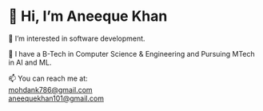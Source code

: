 # 👋 Hi, I’m Aneeque Khan  

👀 I’m interested in software development.  

🌱 I have a B-Tech in Computer Science & Engineering and Pursuing MTech in AI and ML.  

📫 You can reach me at:  
mohdank786@gmail.com  
aneequekhan101@gmail.com  
